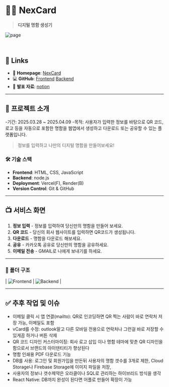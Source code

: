# 🕵️‍♂️ NexCard
> **디지털 명함 생성기**

![page]()

<br>

## 🔗 Links

- 🔗 **Homepage**: [NexCard](https://nex-card-one.vercel.app/)
- 💻 **GitHub**: [Frontend](https://github.com/thusja/NexCard_F) [Backend](https://github.com/thusja/NexCard_B)
- 📄 **발표 자료**: [notion](https://rough-lime-f80.notion.site/js-api-1b92d24c870d80418662e4c3c79b1fc0)

---

## 📌 프로젝트 소개
-기간: 2025.03.28 ~ 2025.04.09
-목적: 사용자가 입력한 정보를 바탕으로 QR 코드, 로고 등을 자동으로 포함한 명함을 웹앱에서 생성하고 다운로드 또는 공유할 수 있는 플랫폼입니다.
> 정보를 입력하고 나만의 디지털 명함을 만들어보세요!

### 🛠 기술 스택
- **Frontend**: HTML, CSS, JavaScript
- **Backend**: node.js
- **Deployment**: Vercel(F), Render(B)
- **Version Control**: Git & GitHub

---

## 📺 서비스 화면

1. **정보 입력** - 정보를 입력하여 당신만의 명함을 만들어 보세요.
2. **QR 코드** - 당신의 회사 웹사이트를 입력하면 QR코드가 생성됩니다.
3. **다운로드** - 명함을 다운로드 해보세요.
4. **공유** - 카카오톡 공유로 당신만의 명함을 공유하세요.
5. **이메일 전송** - GMAIL로 나에게 보내기를 하세요.

---

### 📁 폴더 구조

| ![Frontend]() | ![Backend]() |

---

## ✅ 추후 작업 및 이슈
- 이메일 클릭 시 앱 연결(mailto): QR로 인코딩하면 QR 찍는 사람이 바로 연락처 저장 가능, 이메일도 포함
- vCard를 수정: outlook말고 다른 모바일 전용으로 연락처나 그런걸 바로 저장할 수 있게끔 하거나 버튼 삭제
- QR 코드 디자인 커스터마이징: 회사 로고 삽입 이나 명함 테마에 맞춘 QR 디자인을 함으로서 브랜드의 아이덴티티가 향상된다
- 명함 인쇄용 PDF 다운로드 기능
- DB를 사용: 로그인 및 회원가입을 만든뒤 사용자의 명함 갯수를 3개로 제한, Cloud Storage나 Firebase Storage에 이미지 파일을 저장,
- 사용자의 정보나 갯수제약은 오라클이나 SQL로 관리하는 하이브리드 방식을 생각
- React Native: DB까지 완성이 된다면 어플로 만들어 확장이 가능
